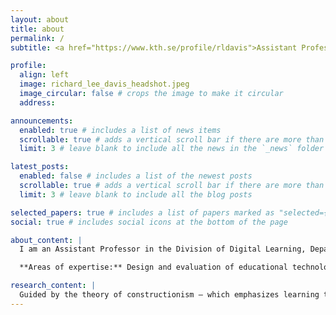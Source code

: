 ```yaml
---
layout: about
title: about
permalink: /
subtitle: <a href="https://www.kth.se/profile/rldavis">Assistant Professor in the Division of Digital Learning, KTH Royal Institute of Technology, Stockholm, Sweden</a>

profile:
  align: left
  image: richard_lee_davis_headshot.jpeg
  image_circular: false # crops the image to make it circular
  address:

announcements:
  enabled: true # includes a list of news items
  scrollable: true # adds a vertical scroll bar if there are more than 3 news items
  limit: 3 # leave blank to include all the news in the `_news` folder

latest_posts:
  enabled: false # includes a list of the newest posts
  scrollable: true # adds a vertical scroll bar if there are more than 3 new posts items
  limit: 3 # leave blank to include all the blog posts

selected_papers: true # includes a list of papers marked as "selected={true}"
social: true # includes social icons at the bottom of the page

about_content: |
  I am an Assistant Professor in the Division of Digital Learning, Department of Learning in Engineering Sciences at KTH Royal Institute of Technology. I hold a PhD in Learning Sciences and Technology Design and an MSc in Computer Science (AI/HCI) from Stanford University, where I worked at the intersection of education and technology. After my time at Stanford, I completed a post-doctoral fellowship in Computer Science at the Swiss Federal Institute of Technology Lausanne (EPFL) under Pierre Dillenbourg. At EPFL I also served as the co-executive director of the ETH-EPFL Joint Doctoral Program in the Learning Sciences (JDPLS).

  **Areas of expertise:** Design and evaluation of educational technologies · Human-Computer Interaction · AI/ML in education and learning analytics · STEM education · Experiential Education

research_content: |
  Guided by the theory of constructionism — which emphasizes learning through creating personally meaningful artefacts — my research focuses on designing, implementing, and evaluating educational tools that expand the possibilities of "learning by making" to new topics and domains. I incorporate cutting-edge technologies such as artificial intelligence (AI), digital fabrication, haptic feedback, computational crafting, and virtual/augmented reality (XR) into these tools. My work has been recognized with the Stanford Interdisciplinary Graduate Fellowship, best-paper awards at major conferences, and several grants supporting innovative AI tools for creativity and problem-solving in education.
---
```

